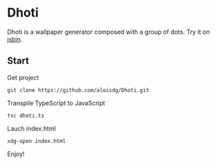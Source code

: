 # Dhoti

Dhoti is a wallpaper generator composed with a group of dots. Try it on [jsbin](http://jsbin.com/cakuxijiwu/edit?html,css,js,output).

## Start

Get project

    git clone https://github.com/aloisdg/Dhoti.git

Transpile TypeScript to JavaScript

	tsc dhoti.ts

Lauch index.html

	xdg-open index.html

Enjoy!
